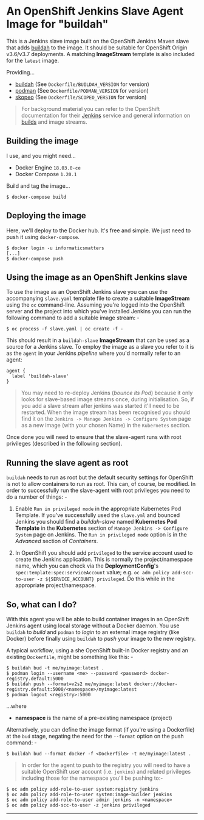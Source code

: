 # An OpenShift Jenkins Slave Agent Image for "buildah"
This is a Jenkins slave image built on the OpenShift Jenkins Maven
slave that adds [buildah] to the image. It should be
suitable for OpenShift Origin v3.6/v3.7 deployments. A matching
**ImageStream** template is also included for the `latest` image.

Providing...

-   [buildah] (See `Dockerfile/BUILDAH_VERSION` for version)
-   [podman]  (See `Dockerfile/PODMAN_VERSION` for version)
-   [skopeo]  (See `Dockerfile/SCOPEO_VERSION` for version)

>   For background material you can refer to the OpenShift documentation for
    their [Jenkins] service and general information on [builds] and image
    streams.

## Building the image
I use, and you might need...

-   Docker Engine `18.03.0-ce`
-   Docker Compose `1.20.1`
    
Build and tag the image...

    $ docker-compose build

## Deploying the image
Here, we'll deploy to the Docker hub. It's free and simple. We just need to
push it using `docker-compose`.

    $ docker login -u informaticsmatters
    [...]
    $ docker-compose push

## Using the image as an OpenShift Jenkins slave
To use the image as an OpenShift Jenkins slave you can use the accompanying
`slave.yaml` template file to create a suitable **ImageStream** using the `oc`
command-line. Assuming you're logged into the OpenShift server and the project
into which you've installed Jenkins you can run the following command to add
a suitable image stream: -

    $ oc process -f slave.yaml | oc create -f -

This should result in a `buildah-slave` **ImageStream** that can be used as a
source for a Jenkins slave. To employ the image as a slave you refer to it is
as the `agent` in your Jenkins _pipeline_ where you'd normally refer to an
agent:

    agent {
      label 'buildah-slave'
    }

>   You may need to re-deploy Jenkins (_bounce its Pod_) because it only looks
    for slave-based image streams once, during initialisation. So, if you add a
    slave stream after jenkins was started it'll need to be restarted. When the
    image stream has been recognised you should find it on the
    `Jenkins -> Manage Jenkins -> Configure System` page as a new image
    (with your chosen Name) in the `Kubernetes` section.

Once done you will need to ensure that the slave-agent runs with root
privileges (described in the following section).

## Running the slave agent as root
`buildah` needs to run as root but the default security settings for OpenShift
is not to allow containers to run as root. This can, of course, be modified.
In order to successfully run the slave-agent with root privileges you need to
do a number of things: -

1.  Enable `Run in privileged mode` in the appropriate Kubernetes Pod Template.
    If you've successfully used the `slave.yml` and bounced Jenkins you should
    find a _buildah-slave_ named **Kubernetes Pod Template** in the
    **Kubernetes** section of `Manage Jenkins -> Configure System`
    page on Jenkins. The `Run in privileged mode` option is in the _Advanced_
    section of _Containers_.

1.  In OpenShift you should add `privileged` to the service account
    used to create the Jenkins application. This is normally the
    project/namespace name, which you can check via the **DeploymentConfig**'s
    `spec:template:spec:serviceAccount` value; e.g.
    `oc adm policy add-scc-to-user -z ${SERVICE_ACCOUNT} privileged`.
    Do this while in the appropriate project/namespace.

## So, what can I do?
With this agent you will be able to build container images in an OpenShift
Jenkins agent using local storage without a Docker daemon. You use `buildah`
to _build_ and `podman` to _login_ to an external image registry (like Docker)
before finally using `buildah` to _push_ your image to the new registry.

A typical workflow, using a she OpenShift built-in Docker registry and an existing
`Dockerfile`, might be something like this: -

    $ buildah bud -t me/myimage:latest .
    $ podman login --username <me> --password <password> docker-registry.default:5000
    $ buildah push --format=v2s2 me/myimage:latest docker://docker-registry.default:5000/<namespace>/myimage:latest
    $ podman logout <registry>:5000

...where

-   **namespace** is the name of a pre-existing namespace (project)

Alternatively, you can define the image format (if you're using a Dockerfile)
at the `bud` stage, negating the need for the `--format` option on the push
command: -

    $ buildah bud --format docker -f <Dockerfile> -t me/myimage:latest .

>   In order for the agent to push to the registry you will need to have a
    suitable OpenShift user account (i.e. `jenkins`) and related privileges
    including those for the namespace you'll be pushing to:-

    $ oc adm policy add-role-to-user system:registry jenkins
    $ oc adm policy add-role-to-user system:image-builder jenkins
    $ oc adm policy add-role-to-user admin jenkins -n <namespace>
    $ oc adm policy add-scc-to-user -z jenkins privileged

---

[buildah]: https://github.com/projectatomic/buildah
[builds]: https://docs.openshift.com/container-platform/3.6/architecture/core_concepts/builds_and_image_streams.html
[jenkins]: https://docs.openshift.com/container-platform/3.6/using_images/other_images/jenkins.html
[podman]: https://github.com/projectatomic/libpod
[skopeo]: https://github.com/projectatomic/skopeo
